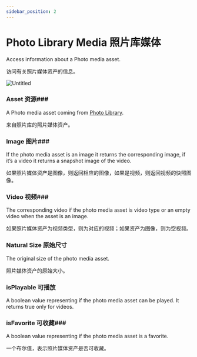 ```yaml
---
sidebar_position: 2
---
```


# Photo Library Media 照片库媒体

Access information about a Photo media asset.

访问有关照片媒体资产的信息。

![Untitled](https://s3.us-west-2.amazonaws.com/secure.notion-static.com/77b4009a-d163-45de-a8e8-7a6108d47b72/Untitled.png?X-Amz-Algorithm=AWS4-HMAC-SHA256&X-Amz-Content-Sha256=UNSIGNED-PAYLOAD&X-Amz-Credential=AKIAT73L2G45EIPT3X45%2F20220602%2Fus-west-2%2Fs3%2Faws4_request&X-Amz-Date=20220602T175728Z&X-Amz-Expires=86400&X-Amz-Signature=46c01c141c1b1c54e6209176f2c9e0a6b056c0cc9ef85b672ecbd491c9779795&X-Amz-SignedHeaders=host&response-content-disposition=filename%20%3D%22Untitled.png%22&x-id=GetObject)

### Asset 资源### 

A Photo media asset coming from [Photo Library](https://www.notion.so/Photo-Library-9c33cd7f081843bb9f70530ba6425e87).

来自照片库的照片媒体资产。

### Image 图片### 

If the photo media asset is an image it returns the corresponding image, if it’s a video it returns a snapshot image of the video.

如果照片媒体资产是图像，则返回相应的图像，如果是视频，则返回视频的快照图像。

### Video 视频### 

The corresponding video if the photo media asset is video type or an empty video when the asset is an image.

如果照片媒体资产为视频类型，则为对应的视频；如果资产为图像，则为空视频。

### Natural Size 原始尺寸

The original size of the photo media asset.

照片媒体资产的原始大小。

### isPlayable 可播放

A boolean value representing if the photo media asset can be played. It returns true only for videos.

### isFavorite 可收藏### 

A boolean value representing if the photo media asset is a favorite.

一个布尔值，表示照片媒体资产是否可收藏。
